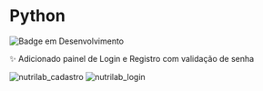 # Python
![Badge em Desenvolvimento](http://img.shields.io/static/v1?label=STATUS&message=EM%20DESENVOLVIMENTO&color=GREEN&style=for-the-badge)

:sparkles: Adicionado painel de Login e Registro com validação de senha


![nutrilab_cadastro](https://user-images.githubusercontent.com/89768557/214492045-181def93-e531-41d4-8c47-6b5d82b8bd49.png)
![nutrilab_login](https://user-images.githubusercontent.com/89768557/214492048-817d075a-4ca4-42b9-b852-889c3ba18f40.png)
